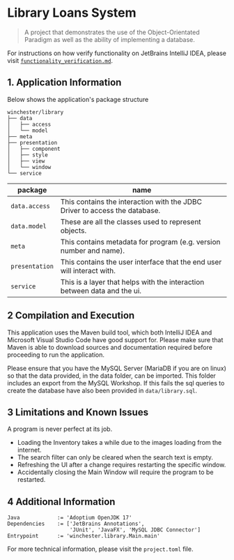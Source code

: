 # Library Loans System

> A project that demonstrates the use of the Object-Orientated Paradigm as well as the ability of implementing a database.

For instructions on how verify functionality on JetBrains IntelliJ IDEA, please visit [`functionality_verification.md`](functionality_verification.md).

## 1. Application Information

Below shows the application's package structure
```
winchester/library
├── data
│   ├── access
│   └── model
├── meta
├── presentation
│   ├── component
│   ├── style
│   ├── view
│   └── window
└── service
```

| package        | name                                                                       |
|----------------|----------------------------------------------------------------------------|
| `data.access`  | This contains the interaction with the JDBC Driver to access the database. |
| `data.model`   | These are all the classes used to represent objects.                       |
| `meta`         | This contains metadata for program (e.g. version number and name).         |
| `presentation` | This contains the user interface that the end user will interact with.     |
| `service`      | This is a layer that helps with the interaction between data and the ui.   |


## 2 Compilation and Execution

This application uses the Maven build tool, which both IntelliJ IDEA and Microsoft Visual Studio Code have good support for.
Please make sure that Maven is able to download sources and documentation required before proceeding to run the application.

Please ensure that you have the MySQL Server (MariaDB if you are on linux) so that the data provided, in the data folder, 
can be imported. This folder includes an export from the MySQL Workshop. If this fails the sql queries to create the database 
have also been provided in `data/library.sql`.

## 3 Limitations and Known Issues

A program is never perfect at its job.
* Loading the Inventory takes a while due to the images loading from the internet.
* The search filter can only be cleared when the search text is empty.
* Refreshing the UI after a change requires restarting the specific window.
* Accidentally closing the Main Window will require the program to be restarted.

## 4 Additional Information

```
Java            := 'Adoptium OpenJDK 17'
Dependencies    := ['JetBrains Annotations',
                    'JUnit', 'JavaFX', 'MySQL JDBC Connector']
Entrypoint      := 'winchester.library.Main.main'
```

For more technical information, please visit the `project.toml` file.